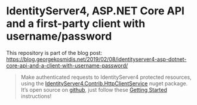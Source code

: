 # IdentityServer4, ASP.NET Core API and a first-party client with username/password

This repository is part of the blog post: https://blog.georgekosmidis.net/2019/02/08/identityserver4-asp-dotnet-core-api-and-a-client-with-username-password/

> Make authenticated requests to IdentityServer4 protected resources, using the [IdentityServer4.Contrib.HttpClientService](https://www.nuget.org/packages/IdentityServer4.Contrib.HttpClientService) nuget package. It’s open source on [github](https://github.com/georgekosmidis/IdentityServer4.Contrib.HttpClientService), just follow these [Getting Started](https://github.com/georgekosmidis/IdentityServer4.Contrib.HttpClientService#getting-started) instructions!
